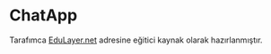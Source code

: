 # ChatApp

Tarafımca <a href="https://www.edulayer.net">EduLayer.net</a> adresine eğitici kaynak olarak hazırlanmıştır.

